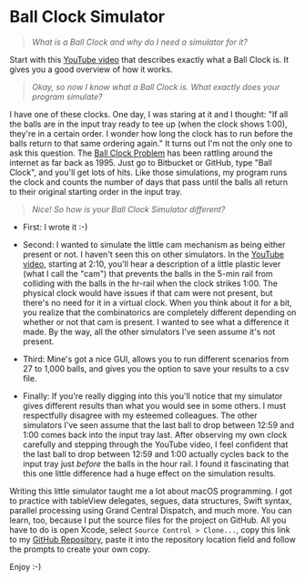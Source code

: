 # Ball Clock Simulator

>*What is a Ball Clock and why do I need a simulator for it?*

Start with this [YouTube video](https://www.youtube.com/watch?v=F7K6GIBWPQw) that describes exactly what a Ball Clock is.  It gives you a good overview of how it works.

>*Okay, so now I know what a Ball Clock is.  What exactly does your program simulate?*

I have one of these clocks.  One day, I was staring at it and I thought: "If all the balls are in the input tray ready to tee up (when the clock shows 1:00), they're in a certain order.  I wonder how long the clock has to run before the balls return to that same ordering again."  It turns out I'm not the only one to ask this question.  The [Ball Clock Problem](http://www.chilton.com/~jimw/ballclk.html) has been rattling around the internet as far back as 1995.  Just go to Bitbucket or GitHub, type "Ball Clock", and you'll get lots of hits.  Like those simulations, my program runs the clock and counts the number of days that pass until the balls all return to their original starting order in the input tray.

>*Nice!  So how is your Ball Clock Simulator different?*

* First: I wrote it :-)

* Second: I wanted to simulate the little cam mechanism as being either present or not.  I haven't seen this on other simulators.  In the [YouTube video](https://www.youtube.com/watch?v=F7K6GIBWPQw), starting at 2:10, you'll hear a description of a little plastic lever (what I call the "cam") that prevents the balls in the 5-min rail from colliding with the balls in the hr-rail when the clock strikes 1:00.  The physical clock would have issues if that cam were not present, but there's no need for it in a virtual clock.  When you think about it for a bit, you realize that the combinatorics are completely different depending on whether or not that cam is present.  I wanted to see what a difference it made.  By the way, all the other simulators I've seen assume it's not present.

* Third: Mine's got a nice GUI, allows you to run different scenarios from 27 to 1,000 balls, and gives you the option to save your results to a csv file.

* Finally: If you're really digging into this you'll notice that my simulator gives different results than what you would see in some others.  I must respectfully disagree with my esteemed colleagues.  The other simulators I've seen assume that the last ball to drop between 12:59 and 1:00 comes back into the input tray last.  After observing my own clock carefully and stepping through the YouTube video, I feel confident that the last ball to drop between 12:59 and 1:00 actually cycles back to the input tray just *before* the balls in the hour rail.  I found it fascinating that this one little difference had a huge effect on the simulation results.

Writing this little simulator taught me a lot about macOS programming.  I got to practice with tableView delegates, segues, data structures, Swift syntax, parallel processing using Grand Central Dispatch, and much more.  You can learn, too, because I put the source files for the project on GitHub.  All you have to do is open Xcode, select `Source Control > Clone...`, copy this link to my [GitHub Repository](https://github.com/geozeke/Ball-Clock-Simulator.git), paste it into the repository location field and follow the prompts to create your own copy.

Enjoy :-)
